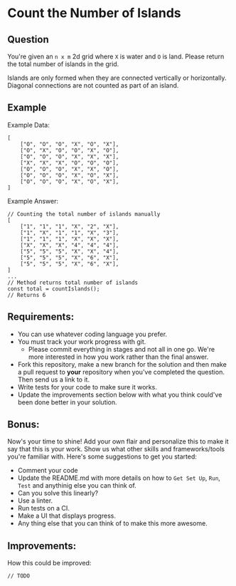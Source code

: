 # Count the Number of Islands

## Question

You're given an `n x m` 2d grid where `X` is water and `O` is land.
Please return the total number of islands in the grid.

Islands are only formed when they are connected vertically or horizontally. Diagonal connections are not counted as part of an island.

## Example

Example Data:
```
[
    ["O", "O", "O", "X", "O", "X"],
    ["O", "X", "O", "O", "X", "O"],
    ["O", "O", "O", "X", "X", "X"],
    ["X", "X", "X", "O", "O", "O"],
    ["O", "O", "O", "X", "X", "O"],
    ["O", "O", "O", "X", "O", "X"],
    ["O", "O", "O", "X", "O", "X"],
]
```

Example Answer:
```
// Counting the total number of islands manually
[
    ["1", "1", "1", "X", "2", "X"],
    ["1", "X", "1", "1", "X", "3"],
    ["1", "1", "1", "X", "X", "X"],
    ["X", "X", "X", "4", "4", "4"],
    ["5", "5", "5", "X", "X", "4"],
    ["5", "5", "5", "X", "6", "X"],
    ["5", "5", "5", "X", "6", "X"],
]
...
// Method returns total number of islands
const total = countIslands();
// Returns 6
```


## Requirements:

* You can use whatever coding language you prefer.
* You must track your work progress with git.
    *  Please commit everything in stages and not all in one go. We're more interested in how you work rather than the final answer.
* Fork this repository, make a new branch for the solution and then make a pull request to **your** repository when you've completed the question. Then send us a link to it.
* Write tests for your code to make sure it works.
* Update the improvements section below with what you think could've been done better in your solution.


## Bonus:
Now's your time to shine! Add your own flair and personalize this to make it say that this is your work. Show us what other skills and frameworks/tools you're familiar with. Here's some suggestions to get you started:

* Comment your code
* Update the README.md with more details on how to `Get Set Up`, `Run`, `Test` and anythinig else you can think of.
* Can you solve this linearly?
* Use a linter.
* Run tests on a CI.
* Make a UI that displays progress.
* Any thing else that you can think of to make this more awesome.

## Improvements:
How this could be improved:
```
// TODO
```

